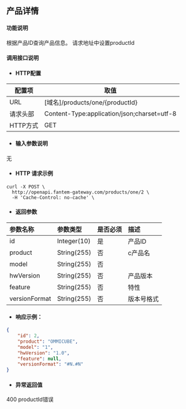 ## 产品详情

#### 功能说明

根据产品ID查询产品信息。
请求地址中设置productId

#### 调用接口说明

* #### HTTP配置

| 配置项 | 取值 |
| --- | --- |
| URL | \[域名\]/products/one/{productId}|
| 请求头部 | Content-Type:application/json;charset=utf-8 |
| HTTP方式 | GET |

* #### 输入参数说明
无


* #### HTTP 请求示例
```
curl -X POST \
  http://openapi.fantem-gateway.com/products/one/2 \
  -H 'Cache-Control: no-cache' \
```


* #### 返回参数

| 参数名称 | 参数类型 | 是否必须 | 描述 |
| :--- | :--- | :--- | :--- |
| id| Integer\(10\) | 是 | 产品ID |
| product| String\(255\) | 否 | c产品名   |
| model | String\(255\) | 否 |   |
| hwVersion | String\(255\) | 否 | 产品版本  |
| feature | String\(255\) | 否 | 特性   |
| versionFormat | String\(255\) | 否 | 版本号格式  |


* #### 响应示例：


```json
{
    "id": 2,
    "product": "OMMICUBE",
    "model": "1",
    "hwVersion": "1.0",
    "feature": null,
    "versionFormat": "#N.#N"
}
```



* #### 异常返回值

400 productId错误



